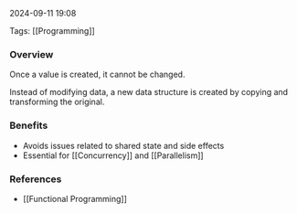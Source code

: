 
2024-09-11 19:08

Tags: [[Programming]]

### Overview
Once a value is created, it cannot be changed.

Instead of modifying data, a new data structure is created by copying and transforming the original.

### Benefits
- Avoids issues related to shared state and side effects
- Essential for [[Concurrency]] and [[Parallelism]]

### References
- [[Functional Programming]]

